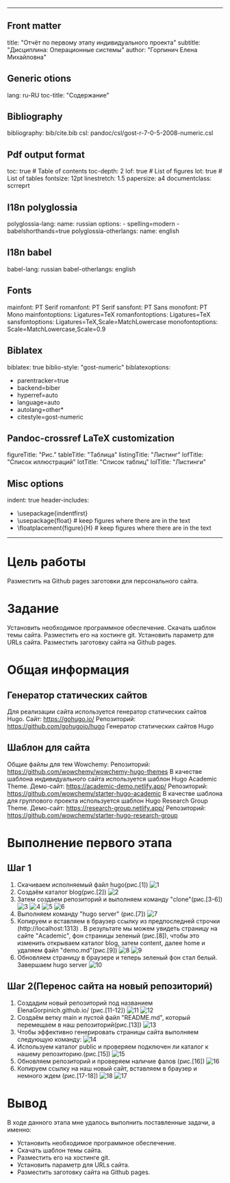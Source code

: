 
---
## Front matter
title: "Отчёт по первому этапу индивидуального проекта"
subtitle: "Дисциплина: Операционные системы"
author: "Горпинич Елена Михайловна"

## Generic otions
lang: ru-RU
toc-title: "Содержание"

## Bibliography
bibliography: bib/cite.bib
csl: pandoc/csl/gost-r-7-0-5-2008-numeric.csl

## Pdf output format
toc: true # Table of contents
toc-depth: 2
lof: true # List of figures
lot: true # List of tables
fontsize: 12pt
linestretch: 1.5
papersize: a4
documentclass: scrreprt
## I18n polyglossia
polyglossia-lang:
  name: russian
  options:
	- spelling=modern
	- babelshorthands=true
polyglossia-otherlangs:
  name: english
## I18n babel
babel-lang: russian
babel-otherlangs: english
## Fonts
mainfont: PT Serif
romanfont: PT Serif
sansfont: PT Sans
monofont: PT Mono
mainfontoptions: Ligatures=TeX
romanfontoptions: Ligatures=TeX
sansfontoptions: Ligatures=TeX,Scale=MatchLowercase
monofontoptions: Scale=MatchLowercase,Scale=0.9
## Biblatex
biblatex: true
biblio-style: "gost-numeric"
biblatexoptions:
  - parentracker=true
  - backend=biber
  - hyperref=auto
  - language=auto
  - autolang=other*
  - citestyle=gost-numeric
## Pandoc-crossref LaTeX customization
figureTitle: "Рис."
tableTitle: "Таблица"
listingTitle: "Листинг"
lofTitle: "Список иллюстраций"
lotTitle: "Список таблиц"
lolTitle: "Листинги"
## Misc options
indent: true
header-includes:
  - \usepackage{indentfirst}
  - \usepackage{float} # keep figures where there are in the text
  - \floatplacement{figure}{H} # keep figures where there are in the text
---

# Цель работы

Разместить на Github pages заготовки для персонального сайта.

# Задание

Установить необходимое программное обеспечение.
Скачать шаблон темы сайта.
Разместить его на хостинге git.
Установить параметр для URLs сайта.
Разместить заготовку сайта на Github pages.

# Общая информация 
## Генератор статических сайтов

Для реализации сайта используется генератор статических сайтов Hugo.
Сайт: https://gohugo.io/
Репозиторий: https://github.com/gohugoio/hugo
Генератор статических сайтов Hugo
## Шаблон для сайта

Общие файлы для тем Wowchemy:
Репозиторий: https://github.com/wowchemy/wowchemy-hugo-themes
В качестве шаблона индивидуального сайта используется шаблон Hugo Academic Theme.
Демо-сайт: https://academic-demo.netlify.app/
Репозиторий: https://github.com/wowchemy/starter-hugo-academic
В качестве шаблона для группового проекта используется шаблон Hugo Research Group Theme.
Демо-сайт: https://research-group.netlify.app/
Репозиторий: https://github.com/wowchemy/starter-hugo-research-group


# Выполнение первого этапа

## Шаг 1 
1)  Скачиваем исполняемый файл hugo(рис.[1])
![1](imp/1.png)
2)  Создаём каталог blog(рис.[2])
![2](imp/2.png)
3)  Затем создаем репозиторий и выполняем команду "clone"(рис.[3-6])
![3](imp/3.png)
![4](imp/4.png)
![5](imp/5.png)
![6](imp/6.png)
4)	Выполняем команду "hugo server" (рис.[7])
![7](imp/7.png) 
5)  Копируем и вставляем в браузер ссылку из предпоследней строчки (http://localhost:1313) . В результате мы можем увидеть страницу на сайте "Academic", фон страницы зеленый (рис.[8]), чтобы это изменить открываем каталог blog, затем content, далее home и удаляем файл "demo.md"(рис.[9])
![8](imp/8.png)
![9](imp/9.png)
6)	Обновляем страницу в браузере и теперь зеленый фон стал белый. Завершаем hugo server
![10](imp/10.png)
## Шаг 2(Перенос сайта на новый репозиторий)
1)	Создадим новый репозиторий под названием ElenaGorpinich.github.io/ (рис.[11-12])
![11](imp/11.png)
![12](imp/12.png)
2)	Создаём ветку main и пустой файл "README.md", который перемещаем в наш репозиторий(рис.[13])
![13](imp/13.png)
3) Чтобы эффективно генерировать страницы сайта выполняем следующую команду:
![14](imp/14.png)
4) Используем каталог public и проверяем подключен ли каталог к нашему репозиторию.(рис.[15])
![15](imp/15.png)
5) Обновляем репозиторий и проверяем наличие фалов (рис.[16])
![16](imp/16.png)
6) Копируем ссылку на наш новый сайт, вставляем в браузер и немного ждем (рис.[17-18])
![18](imp/18.png)
![17](imp/17.png)
# Вывод

В ходе данного этапа мне удалось выполнить поставленные задачи, а именно:
- Установить необходимое программное обеспечение.
- Скачать шаблон темы сайта.
- Разместить его на хостинге git.
- Установить параметр для URLs сайта.
- Разместить заготовку сайта на Github pages.

